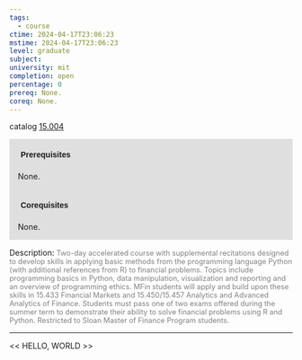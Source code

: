 ```yaml
---
tags:
  - course
ctime: 2024-04-17T23:06:23
mstime: 2024-04-17T23:06:23
level: graduate
subject: 
university: mit
completion: open
percentage: 0
prereq: None.
coreq: None.
---
```


catalog [15.004](http://student.mit.edu/catalog/m15a.html#15.004)

<span style="display: block; padding: 15px; background-color: rgb(100, 100, 100, 0.2);"><font id="m_prereq994_0" style="display: block; font-family: Arial, sans-serif; font-weight: bold; padding: 5px">Prerequisites</font><br><span id="prereq994_0">None.</span></span>
<span style="display: block; padding: 15px; background-color: rgb(100, 100, 100, 0.2);"><font id="m_coreq994_0" style="display: block; font-family: Arial, sans-serif; font-weight: bold; padding: 5px">Corequisites</font><br><span id="coreq994_0">None.</span></span>

<font style="">Description:</font>
<font style="color: grey; font-size: 0.8rem;">Two-day accelerated course with supplemental recitations designed to develop skills in applying basic methods from the programming language Python (with additional references from R) to financial problems. Topics include programming basics in Python, data manipulation, visualization and reporting and an overview of programming ethics. MFin students will apply and build upon these skills in 15.433 Financial Markets and 15.450/15.457 Analytics and Advanced Analytics of Finance. Students must pass one of two exams offered during the summer term to demonstrate their ability to solve financial problems using R and Python. Restricted to Sloan Master of Finance Program students.</font>



---

<< HELLO, WORLD >>
